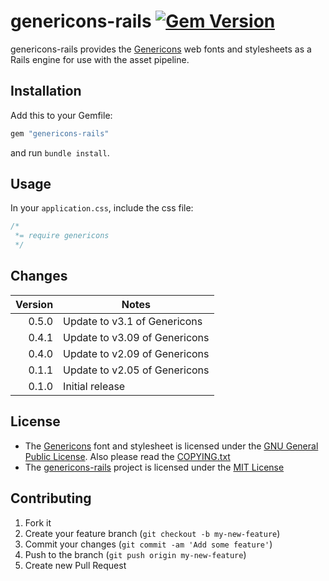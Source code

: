 # genericons-rails [![Gem Version](https://badge.fury.io/rb/genericons-rails.png)](http://badge.fury.io/rb/genericons-rails)

genericons-rails provides the [Genericons](http://genericons.com/) web fonts and stylesheets as a
Rails engine for use with the asset pipeline.

## Installation

Add this to your Gemfile:

```ruby
gem "genericons-rails"
```

and run `bundle install`.

## Usage

In your `application.css`, include the css file:

```css
/*
 *= require genericons
 */
```

## Changes

| Version | Notes                                                                               |
| -------:| ----------------------------------------------------------------------------------- |
|   0.5.0 | Update to v3.1 of Genericons                                                        |
|   0.4.1 | Update to v3.09 of Genericons                                                       |
|   0.4.0 | Update to v2.09 of Genericons                                                       |
|   0.1.1 | Update to v2.05 of Genericons                                                       |
|   0.1.0 | Initial release                                                                     |

## License

* The [Genericons](http://genericons.com/) font and stylesheet is
  licensed under the [GNU General Public License](http://www.gnu.org/licenses/gpl.txt). Also please
  read the [COPYING.txt](/manuelvanrijn/genericons-rails/blob/master/COPYING.txt)
* The [genericons-rails](https://github.com/manuelvanrijn/genericons-rails) project is licensed
  under the [MIT License](http://opensource.org/licenses/mit-license.html)

## Contributing

1. Fork it
2. Create your feature branch (`git checkout -b my-new-feature`)
3. Commit your changes (`git commit -am 'Add some feature'`)
4. Push to the branch (`git push origin my-new-feature`)
5. Create new Pull Request
